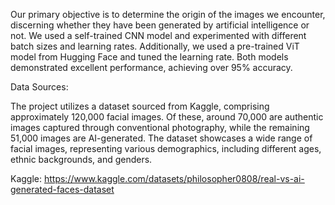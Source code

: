 Our primary objective is to determine the origin of the images we encounter, discerning whether they have been generated by artificial intelligence or not. We used a self-trained CNN model and experimented with different batch sizes and learning rates. Additionally, we used a pre-trained ViT model from Hugging Face and tuned the learning rate. Both models demonstrated excellent performance, achieving over 95% accuracy.

Data Sources:

The project utilizes a dataset sourced from Kaggle, comprising approximately 120,000 facial images. Of these, around 70,000 are authentic images captured through conventional photography, while the remaining 51,000 images are AI-generated. The dataset showcases a wide range of facial images, representing various demographics, including different ages, ethnic backgrounds, and genders.

Kaggle: https://www.kaggle.com/datasets/philosopher0808/real-vs-ai-generated-faces-dataset
